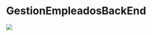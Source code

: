 # GestionEmpleadosBackEnd

![](https://github.com/JrAngelCorrea/Gestion-de-Empleados-BackEnd/blob/master/gestion%20empleados.png)
